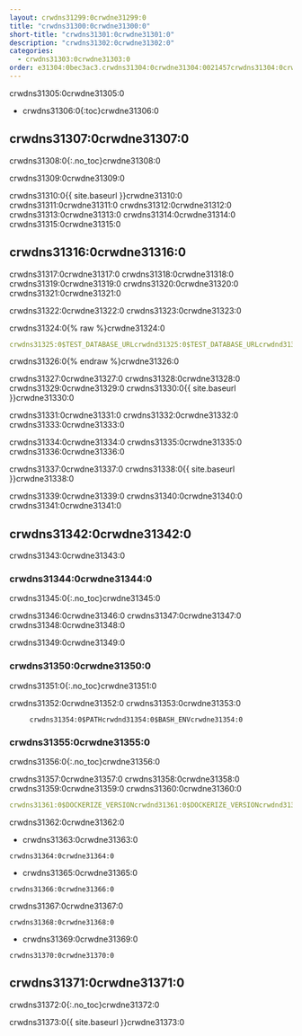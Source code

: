 ```yaml
---
layout: crwdns31299:0crwdne31299:0
title: "crwdns31300:0crwdne31300:0"
short-title: "crwdns31301:0crwdne31301:0"
description: "crwdns31302:0crwdne31302:0"
categories:
  - crwdns31303:0crwdne31303:0
order: e31304:0bec3ac3.crwdns31304:0crwdne31304:0021457crwdns31304:0crwdne31304:0
---
```

crwdns31305:0crwdne31305:0

- crwdns31306:0{:toc}crwdne31306:0

## crwdns31307:0crwdne31307:0

crwdns31308:0{:.no_toc}crwdne31308:0

crwdns31309:0crwdne31309:0

crwdns31310:0{{ site.baseurl }}crwdne31310:0 crwdns31311:0crwdne31311:0 crwdns31312:0crwdne31312:0 crwdns31313:0crwdne31313:0 crwdns31314:0crwdne31314:0 crwdns31315:0crwdne31315:0

## crwdns31316:0crwdne31316:0

crwdns31317:0crwdne31317:0 crwdns31318:0crwdne31318:0 crwdns31319:0crwdne31319:0 crwdns31320:0crwdne31320:0 crwdns31321:0crwdne31321:0

crwdns31322:0crwdne31322:0 crwdns31323:0crwdne31323:0

crwdns31324:0{% raw %}crwdne31324:0

```yaml
crwdns31325:0$TEST_DATABASE_URLcrwdnd31325:0$TEST_DATABASE_URLcrwdnd31325:0$TEST_DATABASE_URLcrwdne31325:0
```

crwdns31326:0{% endraw %}crwdne31326:0

crwdns31327:0crwdne31327:0 crwdns31328:0crwdne31328:0 crwdns31329:0crwdne31329:0 crwdns31330:0{{ site.baseurl }}crwdne31330:0

crwdns31331:0crwdne31331:0 crwdns31332:0crwdne31332:0 crwdns31333:0crwdne31333:0

crwdns31334:0crwdne31334:0 crwdns31335:0crwdne31335:0 crwdns31336:0crwdne31336:0

crwdns31337:0crwdne31337:0 crwdns31338:0{{ site.baseurl }}crwdne31338:0

crwdns31339:0crwdne31339:0 crwdns31340:0crwdne31340:0 crwdns31341:0crwdne31341:0

## crwdns31342:0crwdne31342:0

crwdns31343:0crwdne31343:0

### crwdns31344:0crwdne31344:0

crwdns31345:0{:.no_toc}crwdne31345:0

crwdns31346:0crwdne31346:0 crwdns31347:0crwdne31347:0 crwdns31348:0crwdne31348:0

crwdns31349:0crwdne31349:0

### crwdns31350:0crwdne31350:0

crwdns31351:0{:.no_toc}crwdne31351:0

crwdns31352:0crwdne31352:0 crwdns31353:0crwdne31353:0

         crwdns31354:0$PATHcrwdnd31354:0$BASH_ENVcrwdne31354:0
    

### crwdns31355:0crwdne31355:0

crwdns31356:0{:.no_toc}crwdne31356:0

crwdns31357:0crwdne31357:0 crwdns31358:0crwdne31358:0 crwdns31359:0crwdne31359:0 crwdns31360:0crwdne31360:0

```yaml
crwdns31361:0$DOCKERIZE_VERSIONcrwdnd31361:0$DOCKERIZE_VERSIONcrwdnd31361:0$DOCKERIZE_VERSIONcrwdnd31361:0$DOCKERIZE_VERSIONcrwdne31361:0
```

crwdns31362:0crwdne31362:0

- crwdns31363:0crwdne31363:0

`crwdns31364:0crwdne31364:0`

- crwdns31365:0crwdne31365:0

`crwdns31366:0crwdne31366:0`

crwdns31367:0crwdne31367:0

`crwdns31368:0crwdne31368:0`

- crwdns31369:0crwdne31369:0

`crwdns31370:0crwdne31370:0`

## crwdns31371:0crwdne31371:0

crwdns31372:0{:.no_toc}crwdne31372:0

crwdns31373:0{{ site.baseurl }}crwdne31373:0